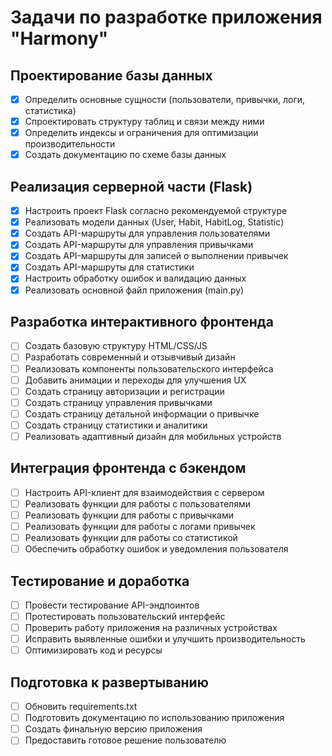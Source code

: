 # Задачи по разработке приложения "Harmony"

## Проектирование базы данных
- [x] Определить основные сущности (пользователи, привычки, логи, статистика)
- [x] Спроектировать структуру таблиц и связи между ними
- [x] Определить индексы и ограничения для оптимизации производительности
- [x] Создать документацию по схеме базы данных

## Реализация серверной части (Flask)
- [x] Настроить проект Flask согласно рекомендуемой структуре
- [x] Реализовать модели данных (User, Habit, HabitLog, Statistic)
- [x] Создать API-маршруты для управления пользователями
- [x] Создать API-маршруты для управления привычками
- [x] Создать API-маршруты для записей о выполнении привычек
- [x] Создать API-маршруты для статистики
- [x] Настроить обработку ошибок и валидацию данных
- [x] Реализовать основной файл приложения (main.py)

## Разработка интерактивного фронтенда
- [ ] Создать базовую структуру HTML/CSS/JS
- [ ] Разработать современный и отзывчивый дизайн
- [ ] Реализовать компоненты пользовательского интерфейса
- [ ] Добавить анимации и переходы для улучшения UX
- [ ] Создать страницу авторизации и регистрации
- [ ] Создать страницу управления привычками
- [ ] Создать страницу детальной информации о привычке
- [ ] Создать страницу статистики и аналитики
- [ ] Реализовать адаптивный дизайн для мобильных устройств

## Интеграция фронтенда с бэкендом
- [ ] Настроить API-клиент для взаимодействия с сервером
- [ ] Реализовать функции для работы с пользователями
- [ ] Реализовать функции для работы с привычками
- [ ] Реализовать функции для работы с логами привычек
- [ ] Реализовать функции для работы со статистикой
- [ ] Обеспечить обработку ошибок и уведомления пользователя

## Тестирование и доработка
- [ ] Провести тестирование API-эндпоинтов
- [ ] Протестировать пользовательский интерфейс
- [ ] Проверить работу приложения на различных устройствах
- [ ] Исправить выявленные ошибки и улучшить производительность
- [ ] Оптимизировать код и ресурсы

## Подготовка к развертыванию
- [ ] Обновить requirements.txt
- [ ] Подготовить документацию по использованию приложения
- [ ] Создать финальную версию приложения
- [ ] Предоставить готовое решение пользователю
